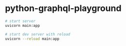# python-graphql-playground

```bash
# start server
uvicorn main:app

# start dev server with reload
uvicorn --reload main:app
```
